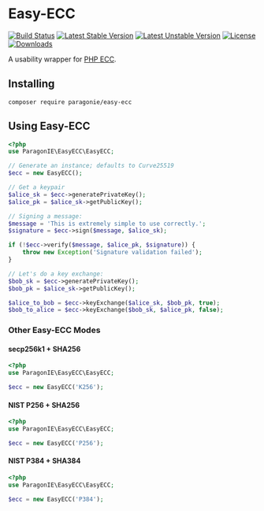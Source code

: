 # Easy-ECC

[![Build Status](https://travis-ci.org/paragonie/easy-ecc.svg?branch=master)](https://travis-ci.org/paragonie/easy-ecc)
[![Latest Stable Version](https://poser.pugx.org/paragonie/easy-ecc/v/stable)](https://packagist.org/packages/paragonie/easy-ecc)
[![Latest Unstable Version](https://poser.pugx.org/paragonie/easy-ecc/v/unstable)](https://packagist.org/packages/paragonie/easy-ecc)
[![License](https://poser.pugx.org/paragonie/easy-ecc/license)](https://packagist.org/packages/paragonie/easy-ecc)
[![Downloads](https://img.shields.io/packagist/dt/paragonie/easy-ecc.svg)](https://packagist.org/packages/paragonie/easy-ecc)

A usability wrapper for [PHP ECC](https://github.com/phpecc/phpecc).

## Installing

```
composer require paragonie/easy-ecc
```

## Using Easy-ECC

```php
<?php
use ParagonIE\EasyECC\EasyECC;

// Generate an instance; defaults to Curve25519
$ecc = new EasyECC();

// Get a keypair
$alice_sk = $ecc->generatePrivateKey();
$alice_pk = $alice_sk->getPublicKey();

// Signing a message:
$message = 'This is extremely simple to use correctly.';
$signature = $ecc->sign($message, $alice_sk);

if (!$ecc->verify($message, $alice_pk, $signature)) {
    throw new Exception('Signature validation failed');
}

// Let's do a key exchange:
$bob_sk = $ecc->generatePrivateKey();
$bob_pk = $alice_sk->getPublicKey();

$alice_to_bob = $ecc->keyExchange($alice_sk, $bob_pk, true);
$bob_to_alice = $ecc->keyExchange($bob_sk, $alice_pk, false);
```

### Other Easy-ECC Modes

#### secp256k1 + SHA256

```php
<?php
use ParagonIE\EasyECC\EasyECC;

$ecc = new EasyECC('K256');
```

#### NIST P256 + SHA256

```php
<?php
use ParagonIE\EasyECC\EasyECC;

$ecc = new EasyECC('P256');
```

#### NIST P384 + SHA384

```php
<?php
use ParagonIE\EasyECC\EasyECC;

$ecc = new EasyECC('P384');
```
